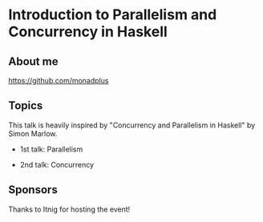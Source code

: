 # Introduction to Parallelism and Concurrency in Haskell

## About me

https://github.com/monadplus

## Topics

This talk is heavily inspired by "Concurrency and Parallelism in Haskell" by Simon Marlow.

- 1st talk: Parallelism

- 2nd talk: Concurrency

## Sponsors

Thanks to Itnig for hosting the event!
